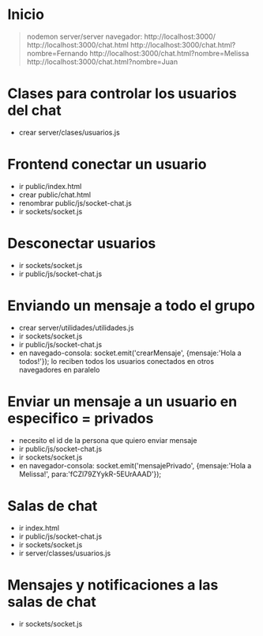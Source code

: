 # Inicio
>nodemon server/server
navegador: 
http://localhost:3000/
http://localhost:3000/chat.html
http://localhost:3000/chat.html?nombre=Fernando
http://localhost:3000/chat.html?nombre=Melissa
http://localhost:3000/chat.html?nombre=Juan
# Clases para controlar los usuarios del chat
- crear server/clases/usuarios.js
# Frontend conectar un usuario
- ir public/index.html
- crear public/chat.html
- renombrar public/js/socket-chat.js
- ir sockets/socket.js
# Desconectar usuarios
- ir sockets/socket.js
- ir public/js/socket-chat.js
# Enviando un mensaje a todo el grupo
- crear server/utilidades/utilidades.js
- ir sockets/socket.js
- ir public/js/socket-chat.js
- en navegado-consola: socket.emit('crearMensaje', {mensaje:'Hola a todos!'});
  lo reciben todos los usuarios conectados en otros navegadores en paralelo
# Enviar un mensaje a un usuario en especifico = privados
- necesito el id de la persona que quiero enviar mensaje
- ir public/js/socket-chat.js
- ir sockets/socket.js
- en navegador-consola: socket.emit('mensajePrivado', {mensaje:'Hola a Melissa!', para:'fCZl79ZYykR-5EUrAAAD'});
# Salas de chat
- ir index.html
- ir public/js/socket-chat.js
- ir sockets/socket.js
- ir server/classes/usuarios.js
# Mensajes y notificaciones a las salas de chat
- ir sockets/socket.js
